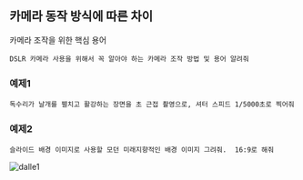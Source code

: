 ## 카메라 동작 방식에 따른 차이

카메라 조작을 위한 핵심 용어
```
DSLR 카메라 사용을 위해서 꼭 알아야 하는 카메라 조작 방법 및 용어 알려줘
```
### 예제1
```
독수리가 날개를 펼치고 활강하는 장면을 초 근접 촬영으로, 셔터 스피드 1/5000초로 찍어줘
```

### 예제2
```
슬라이드 배경 이미지로 사용할 모던 미래지향적인 배경 이미지 그려줘.  16:9로 해줘
```
![dalle1](https://github.com/lormadus/chatgpt-handson/assets/14273433/113886d1-83db-4f19-8607-0e71f8beca5c)

